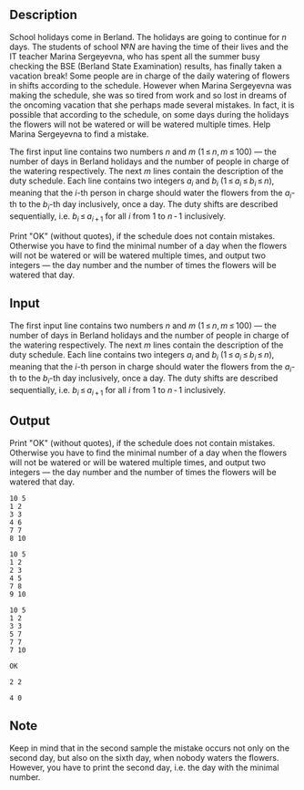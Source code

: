 ## Description

<div><p>School holidays come in Berland. The holidays are going to continue for <span class="tex-span"><i>n</i></span> days. The students of school №<span class="tex-span"><i>N</i></span> are having the time of their lives and the IT teacher Marina Sergeyevna, who has spent all the summer busy checking the BSE (Berland State Examination) results, has finally taken a vacation break! Some people are in charge of the daily watering of flowers in shifts according to the schedule. However when Marina Sergeyevna was making the schedule, she was so tired from work and so lost in dreams of the oncoming vacation that she perhaps made several mistakes. In fact, it is possible that according to the schedule, on some days during the holidays the flowers will not be watered or will be watered multiple times. Help Marina Sergeyevna to find a mistake.</p></div><div class="input-specification"><p>The first input line contains two numbers <span class="tex-span"><i>n</i></span> and <span class="tex-span"><i>m</i></span> (<span class="tex-span">1 ≤ <i>n</i>, <i>m</i> ≤ 100</span>) — the number of days in Berland holidays and the number of people in charge of the watering respectively. The next <span class="tex-span"><i>m</i></span> lines contain the description of the duty schedule. Each line contains two integers <span class="tex-span"><i>a</i><sub class="lower-index"><i>i</i></sub></span> and <span class="tex-span"><i>b</i><sub class="lower-index"><i>i</i></sub></span> (<span class="tex-span">1 ≤ <i>a</i><sub class="lower-index"><i>i</i></sub> ≤ <i>b</i><sub class="lower-index"><i>i</i></sub> ≤ <i>n</i></span>), meaning that the <span class="tex-span"><i>i</i></span>-th person in charge should water the flowers from the <span class="tex-span"><i>a</i><sub class="lower-index"><i>i</i></sub></span>-th to the <span class="tex-span"><i>b</i><sub class="lower-index"><i>i</i></sub></span>-th day inclusively, once a day. The duty shifts are described sequentially, i.e. <span class="tex-span"><i>b</i><sub class="lower-index"><i>i</i></sub> ≤ <i>a</i><sub class="lower-index"><i>i</i> + 1</sub></span> for all <span class="tex-span"><i>i</i></span> from <span class="tex-span">1</span> to <span class="tex-span"><i>n</i> - 1</span> inclusively. </p></div><div class="output-specification"><p>Print "OK" (without quotes), if the schedule does not contain mistakes. Otherwise you have to find the minimal number of a day when the flowers will not be watered or will be watered multiple times, and output two integers — the day number and the number of times the flowers will be watered that day.</p></div>

## Input

<p>The first input line contains two numbers <span class="tex-span"><i>n</i></span> and <span class="tex-span"><i>m</i></span> (<span class="tex-span">1 ≤ <i>n</i>, <i>m</i> ≤ 100</span>) — the number of days in Berland holidays and the number of people in charge of the watering respectively. The next <span class="tex-span"><i>m</i></span> lines contain the description of the duty schedule. Each line contains two integers <span class="tex-span"><i>a</i><sub class="lower-index"><i>i</i></sub></span> and <span class="tex-span"><i>b</i><sub class="lower-index"><i>i</i></sub></span> (<span class="tex-span">1 ≤ <i>a</i><sub class="lower-index"><i>i</i></sub> ≤ <i>b</i><sub class="lower-index"><i>i</i></sub> ≤ <i>n</i></span>), meaning that the <span class="tex-span"><i>i</i></span>-th person in charge should water the flowers from the <span class="tex-span"><i>a</i><sub class="lower-index"><i>i</i></sub></span>-th to the <span class="tex-span"><i>b</i><sub class="lower-index"><i>i</i></sub></span>-th day inclusively, once a day. The duty shifts are described sequentially, i.e. <span class="tex-span"><i>b</i><sub class="lower-index"><i>i</i></sub> ≤ <i>a</i><sub class="lower-index"><i>i</i> + 1</sub></span> for all <span class="tex-span"><i>i</i></span> from <span class="tex-span">1</span> to <span class="tex-span"><i>n</i> - 1</span> inclusively. </p>

## Output

<p>Print "OK" (without quotes), if the schedule does not contain mistakes. Otherwise you have to find the minimal number of a day when the flowers will not be watered or will be watered multiple times, and output two integers — the day number and the number of times the flowers will be watered that day.</p>





```input1
10 5
1 2
3 3
4 6
7 7
8 10

```




```input2
10 5
1 2
2 3
4 5
7 8
9 10

```




```input3
10 5
1 2
3 3
5 7
7 7
7 10

```




```output1
OK

```




```output2
2 2

```




```output3
4 0

```



## Note

<p>Keep in mind that in the second sample the mistake occurs not only on the second day, but also on the sixth day, when nobody waters the flowers. However, you have to print the second day, i.e. the day with the minimal number.</p>
